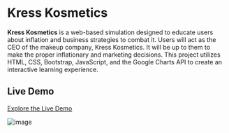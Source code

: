 # Kress Kosmetics

**Kress Kosmetics** is a web-based simulation designed to educate users about inflation and business strategies to combat it. Users will act as the CEO of the makeup company, Kress Kosmetics. It will be up to them to make the proper inflationary and marketing decisions. This project utilizes HTML, CSS, Bootstrap, JavaScript, and the Google Charts API to create an interactive learning experience.

## Live Demo

[Explore the Live Demo](https://forio.com/app/jakekressley/kress-kosmetics/)

![image](https://github.com/jakekressley/Kress-Kosmetics/assets/110749895/30e51aa7-5566-44ac-9333-6e7868defdcd)

